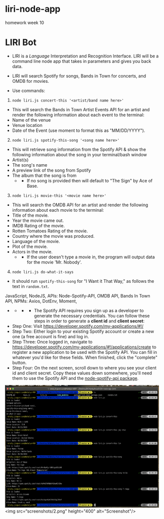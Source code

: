 # liri-node-app
homework week 10

# LIRI Bot
* LIRI is a _Language_ Interpretation and Recognition Interface. LIRI will be a command line node app that takes in parameters and gives you back data.

* LIRI will search Spotify for songs, Bands in Town for concerts, and OMDB for movies.


* Use commands:
1. `node liri.js concert-this '<artist/band name here>'`
* This will search the Bands in Town Artist Events API for an artist and render the following information about each event to the terminal:
* Name of the venue
* Venue location
* Date of the Event (use moment to format this as "MM/DD/YYYY").

2. `node liri.js spotify-this-song '<song name here>'`
* This will retrieve song information from the Spotify API & show the following information about the song in your terminal/bash window
* Artist(s)
* The song's name
* A preview link of the song from Spotify
* The album that the song is from
    * * If no song is provided then  will default to "The Sign" by Ace of Base.

3. `node liri.js movie-this '<movie name here>'`
* This will search the OMDB API for an artist and render the following information about each movie to the terminal:
* Title of the movie. 
* Year the movie came out.
* IMDB Rating of the movie.
* Rotten Tomatoes Rating of the movie.
* Country where the movie was produced.
* Language of the movie.
* Plot of the movie.
* Actors in the movie.
    * * If the user doesn't type a movie in, the program will output data for the movie 'Mr. Nobody'.
    
4. `node liri.js do-what-it-says`
* It should run `spotify-this-song` for "I Want it That Way," as follows the text in `random.txt`.


JavaScript, NodeJS, 
APIs: Node-Spotify-API, OMDB API, Bands In Town API,
NPMs: Axios, DotEnv, Moment,


* * * * The Spotify API requires you sign up as a developer to generate the necessary credentials. You can follow these steps in order to generate a **client id** and **client secret**:
* Step One: Visit <https://developer.spotify.com/my-applications/#!/>
* Step Two: Either login to your existing Spotify account or create a new one (a free account is fine) and log in.
* Step Three: Once logged in, navigate to <https://developer.spotify.com/my-applications/#!/applications/create> to register a new application to be used with the Spotify API. You can fill in whatever you'd like for these fields. When finished, click the "complete" button.
* Step Four: On the next screen, scroll down to where you see your client id and client secret. Copy these values down somewhere, you'll need them to use the Spotify API and the [node-spotify-api package](https://www.npmjs.com/package/node-spotify-api).



 <img src="screenshots/1.png" height="400" alt="Screenshot"/> <img src=“screenshots/2.png" height="400" alt="Screenshot"/>
